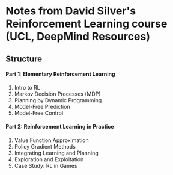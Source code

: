 # Notes from David Silver's Reinforcement Learning course (UCL, DeepMind Resources)

## Structure

#### Part 1: Elementary Reinforcement Learning
1) Intro to RL
2) Markov Decision Processes (MDP)
3) Planning by Dynamic Programming
4) Model-Free Prediction
5) Model-Free Control

#### Part 2: Reinforcement Learning in Practice
1) Value Function Approximation
2) Policy Gradient Methods
3) Integrating Learning and Planning
4) Exploration and Exploitation
5) Case Study: RL in Games
